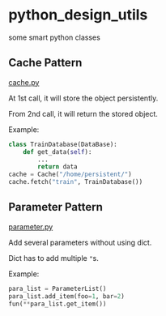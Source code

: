 # python_design_utils
some smart python classes

## Cache Pattern
[cache.py](https://github.com/Fangyh09/python_design_utils/blob/master/cache.py)

At 1st call, it will store the object persistently.

From 2nd call, it will return the stored object.

Example:
```python
class TrainDatabase(DataBase):
    def get_data(self):
        ...
        return data
cache = Cache("/home/persistent/")
cache.fetch("train", TrainDatabase())
```


## Parameter Pattern
[parameter.py](https://github.com/Fangyh09/python_design_utils/blob/master/parameter.py)

Add several parameters without using dict.

Dict has to add multiple `"`s.

Example:
```python
para_list = ParameterList()
para_list.add_item(foo=1, bar=2)
fun(**para_list.get_item())
```
